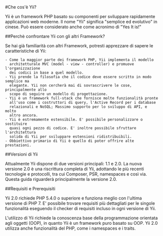 #Che cos'è Yii?

Yii è un framework PHP basato su componenti per sviluppare rapidamente applicazioni web moderne. Il nome "Yii" significa "semplice ed evolutivo" in cinese. Può essere considerato anche come acronimo di "Yes It is!"


##Perchè confrontare Yii con gli altri Framework?


Se hai già familiarità con altri Framework, potresti apprezzare di sapere le caratteristiche di Yii:

    - Come la maggior parte dei framework PHP, Yii implementa il modello 
      architetturale MVC (model - view - controller) e promuove l'organizzazione 
      dei codici in base a quel modello.
    - Yii prende la filosofia che il codice deve essere scritto in modo semplice ma 
      elegante. Yii non cercherà mai di sovrascrivere le cose, principalmente allo
      scopo di seguire un modello di progettazione.
    - Yii è un framework full-stack che fornisce molte funzionalità pronte 
      all'uso come i costruttori di query, l'Active Record per i database 
      relazionali e NoSQL; Massimo supporto per lo sviluppo di API, e molto 
      altro ancora.
    - Yii è estremamente estensibile. E' possibile personalizzare o sostituire 
      quasi ogni pezzo di codice. E' inoltre possibile sfruttare l'architettura 
      solida di Yii per sviluppare estensioni ridistribuibili.
    - Obbiettivo primario di Yii è quello di poter offrire alte prestazioni.



##Versioni di Yii 

Attualmente Yii dispone di due versioni principali: 1.1 e 2.0. La nuova versione 2.0 è una riscrittura completa di Yii, adottando le più recenti tecnologie e protocolli, tra cui Composer, PSR, namespaces e così via. Questa guida riguarderà principalmente la versione 2.0.

##Requisiti e Prerequisiti

Yii 2.0 richiede PHP 5.4.0 o superiore e funziona meglio con l'ultima versione di PHP 7. E' possibile trovare requisiti più dettagliati per le singole funzionalità eseguendo il checker di requisiti incluso in ogni versione di Yii.

L'utilizzo di Yii richiede la conoscenza base della programmazione orientata agli oggetti (OOP), in quanto Yii è un framework puro basato su OOP. Yii 2.0 utilizza anche funzionalità del PHP, come i namespaces e i traits. 

